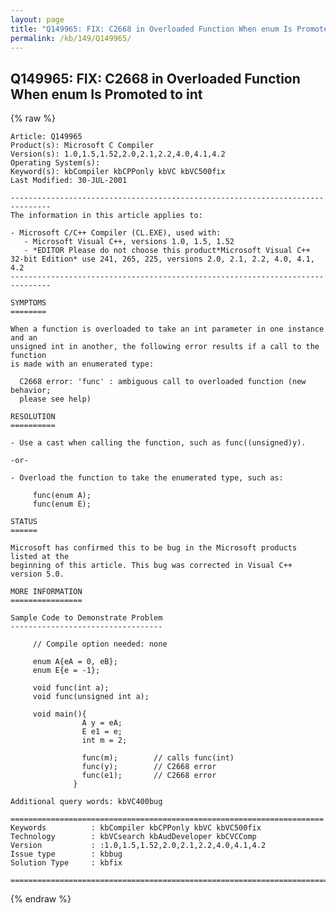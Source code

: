 ```yaml
---
layout: page
title: "Q149965: FIX: C2668 in Overloaded Function When enum Is Promoted to int"
permalink: /kb/149/Q149965/
---
```


## Q149965: FIX: C2668 in Overloaded Function When enum Is Promoted to int

{% raw %}

	Article: Q149965
	Product(s): Microsoft C Compiler
	Version(s): 1.0,1.5,1.52,2.0,2.1,2.2,4.0,4.1,4.2
	Operating System(s): 
	Keyword(s): kbCompiler kbCPPonly kbVC kbVC500fix
	Last Modified: 30-JUL-2001
	
	-------------------------------------------------------------------------------
	The information in this article applies to:
	
	- Microsoft C/C++ Compiler (CL.EXE), used with:
	   - Microsoft Visual C++, versions 1.0, 1.5, 1.52 
	   - *EDITOR Please do not choose this product*Microsoft Visual C++ 32-bit Edition* use 241, 265, 225, versions 2.0, 2.1, 2.2, 4.0, 4.1, 4.2 
	-------------------------------------------------------------------------------
	
	SYMPTOMS
	========
	
	When a function is overloaded to take an int parameter in one instance and an
	unsigned int in another, the following error results if a call to the function
	is made with an enumerated type:
	
	  C2668 error: 'func' : ambiguous call to overloaded function (new behavior;
	  please see help)
	
	RESOLUTION
	==========
	
	- Use a cast when calling the function, such as func((unsigned)y).
	
	-or-
	
	- Overload the function to take the enumerated type, such as:
	
	     func(enum A);
	     func(enum E);
	
	STATUS
	======
	
	Microsoft has confirmed this to be bug in the Microsoft products listed at the
	beginning of this article. This bug was corrected in Visual C++ version 5.0.
	
	MORE INFORMATION
	================
	
	Sample Code to Demonstrate Problem
	----------------------------------
	
	     // Compile option needed: none
	
	     enum A{eA = 0, eB};
	     enum E{e = -1};
	
	     void func(int a);
	     void func(unsigned int a);
	
	     void main(){
	                A y = eA;
	                E e1 = e;
	                int m = 2;
	
	                func(m);        // calls func(int)
	                func(y);        // C2668 error
	                func(e1);       // C2668 error
	              }
	
	Additional query words: kbVC400bug
	
	======================================================================
	Keywords          : kbCompiler kbCPPonly kbVC kbVC500fix 
	Technology        : kbVCsearch kbAudDeveloper kbCVCComp
	Version           : :1.0,1.5,1.52,2.0,2.1,2.2,4.0,4.1,4.2
	Issue type        : kbbug
	Solution Type     : kbfix
	
	=============================================================================
	

{% endraw %}
